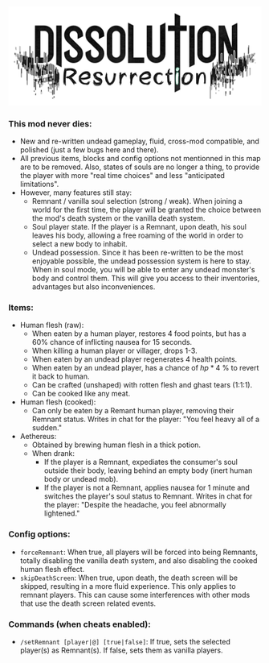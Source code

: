 ![Resurrection](assets/Resurrection.png)

### This mod never dies:

- New and re-written undead gameplay, fluid, cross-mod compatible, and polished (just a few bugs here and there).
- All previous items, blocks and config options not mentionned in this map are to be removed. Also, states of souls are no longer a thing, to provide the player with more "real time choices" and less "anticipated limitations".
- However, many features still stay:
  - Remnant / vanilla soul selection (strong / weak). When joining a world for the first time, the player will be granted the choice between the mod's death system or the vanilla death system.
  - Soul player state. If the player is a Remnant, upon death, his soul leaves his body, allowing a free roaming of the world in order to select a new body to inhabit.
  - Undead possession. Since it has been re-written to be the most enjoyable possible, the undead possession system is here to stay. When in soul mode, you will be able to enter any undead monster's body and control them. This will give you access to their inventories, advantages but also inconveniences.

### Items:

- Human flesh (raw): 
  - When eaten by a human player, restores 4 food points, but has a 60% chance of inflicting nausea for 15 seconds.
  - When killing a human player or villager, drops 1-3.
  - When eaten by an undead player regenerates 4 health points.
  - When eaten by an undead player, has a chance of $hp * 4$ % to revert it back to human.
  - Can be crafted (unshaped) with rotten flesh and ghast tears (1:1:1).
  - Can be cooked like any meat.
- Human flesh (cooked):
  - Can only be eaten by a Remant human player, removing their Remnant status. Writes in chat for the player: "You feel heavy all of a sudden."
- Aethereus:
  - Obtained by brewing human flesh in a thick potion.
  - When drank:
    - If the player is a Remnant, expediates the consumer's soul outside their body, leaving behind an empty body (inert human body or undead mob).
    - If the player is not a Remnant, applies nausea for 1 minute and switches the player's soul status to Remnant. Writes in chat for the player: "Despite the headache, you feel abnormally lightened."

### Config options:

- `forceRemnant`: When true, all players will be forced into being Remnants, totally disabling the vanilla death system, and also disabling the cooked human flesh effect.
- `skipDeathScreen`: When true, upon death, the death screen will be skipped, resulting in a more fluid experience. This only applies to remnant players. This can cause some interferences with other mods that use the death screen related events.

### Commands (when cheats enabled):

- `/setRemnant [player|@] [true|false]`: If true, sets the selected player(s) as Remnant(s). If false, sets them as vanilla players.